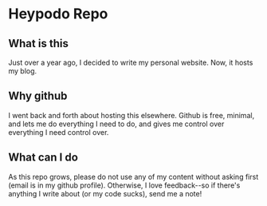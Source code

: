 Heypodo Repo
============

What is this
------------
Just over a year ago, I decided to write my personal website. Now, it hosts my blog.


Why github
----------
I went back and forth about hosting this elsewhere. Github is free, minimal, and lets me do everything I need to do, and gives me control over everything I need control over.

What can I do
-------------
As this repo grows, please do not use any of my content without asking first (email is in my github profile). Otherwise, I love feedback--so if there's anything I write about (or my code sucks), send me a note!